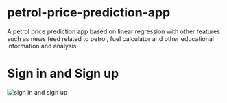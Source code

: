 # petrol-price-prediction-app
A petrol price prediction app based on linear regression with other features such as news feed related to petrol, fuel calculator and other educational information and analysis.

# Sign in and Sign up

![sign in and sign up](https://user-images.githubusercontent.com/33681318/62552248-0bd63d00-b88d-11e9-87ba-2aa46206325d.gif)
